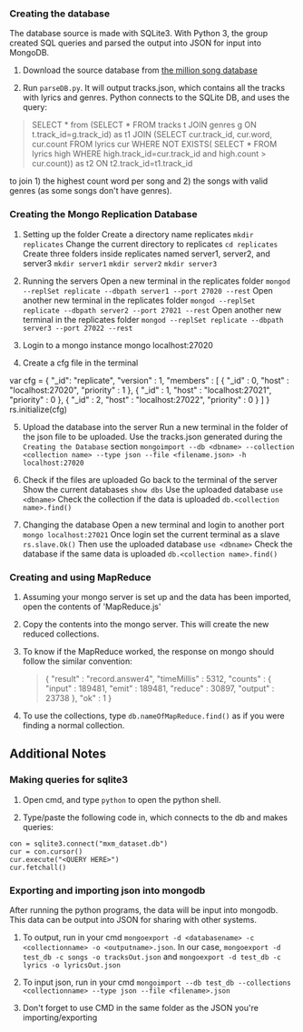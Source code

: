 ### Creating the database

The database source is made with SQLite3. With Python 3, the group created SQL queries and parsed the output into JSON for input into MongoDB. 

1. Download the source database from [the million song database](http://labrosa.ee.columbia.edu/millionsong/sites/default/files/AdditionalFiles/mxm_dataset.db)

2. Run `parseDB.py`. It will output tracks.json, which contains all the tracks with lyrics and genres. Python connects to the SQLite DB, and uses the query:

>SELECT * from (SELECT * FROM tracks t JOIN genres g ON t.track_id=g.track_id) as t1 JOIN (SELECT cur.track_id, cur.word, cur.count FROM lyrics cur WHERE NOT EXISTS( SELECT * FROM lyrics high WHERE high.track_id=cur.track_id and high.count > cur.count)) as t2 ON t2.track_id=t1.track_id

to join 1) the highest count word per song and 2) the songs with valid genres (as some songs don't have genres).

### Creating the Mongo Replication Database

1. Setting up the folder
	Create a directory name replicates
		`mkdir replicates`
	Change the current directory to replicates
		`cd replicates`
	Create three folders inside replicates named server1, server2, and server3
		`mkdir server1`
		`mkdir server2`
		`mkdir server3`
  
2. Running the servers
	Open a new terminal in the replicates folder
		`mongod --replSet replicate --dbpath server1 --port 27020 --rest`
	Open another new terminal in the replicates folder 
		`mongod --replSet replicate --dbpath server2 --port 27021 --rest`
	Open another new terminal in the replicates folder
		`mongod --replSet replicate --dbpath server3 --port 27022 --rest`

3. Login to a mongo instance
	mongo localhost:27020

4. Create a cfg file in the terminal

> 
  var cfg = {
    "_id": "replicate",
    "version" : 1,
    "members" :   [
      {
        "_id" : 0,
        "host" : "localhost:27020",
        "priority" : 1
      },
      {
        "_id" : 1,
        "host" : "localhost:27021",
        "priority" : 0
      },
      {
        "_id" : 2,
        "host" : "localhost:27022",
        "priority" : 0
      }
    ]   } 	rs.initialize(cfg)

  
5. Upload the database into the server
 	Run a new terminal in the folder of the json file to be uploaded. Use the tracks.json generated during the `Creating the Database` section
 		`mongoimport --db <dbname> --collection <collection name> --type json --file <filename.json> -h localhost:27020`

6. Check if the files are uploaded
	Go back to the terminal of the server
  Show the current databases
  	`show dbs`
  Use the uploaded database
  	`use <dbname>`
  Check the collection if the data is uploaded
  	`db.<collection name>.find()`

7. Changing the database
	Open a new terminal and login to another port
		`mongo localhost:27021` 
  Once login set the current terminal as a slave
  	`rs.slave.Ok()`
  Then use the uploaded database
  	`use <dbname>`
	Check the database if the same data is uploaded
		`db.<collection name>.find()`
    
### Creating and using MapReduce

1. Assuming your mongo server is set up and the data has been imported, open the contents of 'MapReduce.js'

2. Copy the contents into the mongo server. This will create the new reduced collections.

3. To know if the MapReduce worked, the response on mongo should follow the similar convention:


      >{
              "result" : "record.answer4",
              "timeMillis" : 5312,
              "counts" : {
    	              "input" : 189481,
                      "emit" : 189481,
                      "reduce" : 30897,
                      "output" : 23738
              },
              "ok" : 1
      }

4. To use the collections, type `db.nameOfMapReduce.find()` as if you were finding a normal collection.

## Additional Notes

### Making queries for sqlite3

1. Open cmd, and type `python` to open the python shell.

2. Type/paste the following code in, which connects to the db and makes queries:

```import sqlite3
con = sqlite3.connect("mxm_dataset.db")
cur = con.cursor()
cur.execute("<QUERY HERE>")
cur.fetchall()
```

### Exporting and importing json into mongodb

After running the python programs, the data will be input into mongodb. This data can be output into JSON for sharing with other systems.

1. To output, run in your cmd `mongoexport -d <databasename> -c <collectionname> -o <outputname>.json`. In our case, `mongoexport -d test_db -c songs -o tracksOut.json` and `mongoexport -d test_db -c lyrics -o lyricsOut.json`

2. To input json, run in your cmd `mongoimport --db test_db --collections <collectionname> --type json --file <filename>.json`

3. Don't forget to use CMD in the same folder as the JSON you're importing/exporting





